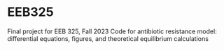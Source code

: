 # EEB325
Final project for EEB 325, Fall 2023
Code for antibiotic resistance model: differential equations, figures, and theoretical equilibrium calculations
